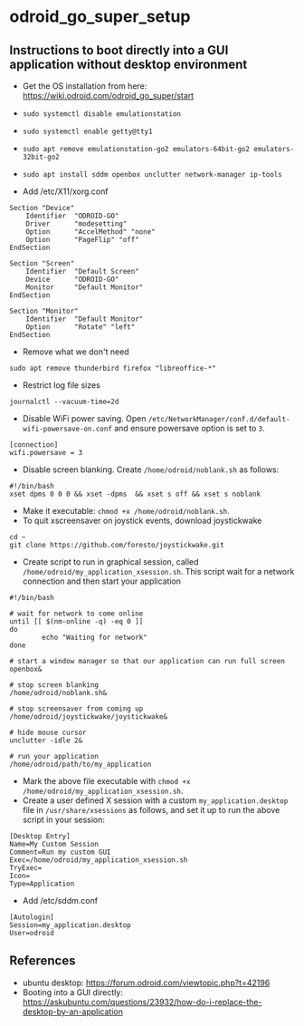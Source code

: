 # odroid_go_super_setup

## Instructions to boot directly into a GUI application without desktop environment

- Get the OS installation from here: https://wiki.odroid.com/odroid_go_super/start 
- `sudo systemctl disable emulationstation`
- `sudo systemctl enable getty@tty1`
- `sudo apt remove emulationstation-go2 emulators-64bit-go2 emulators-32bit-go2`
- `sudo apt install sddm openbox unclutter network-manager ip-tools`

- Add /etc/X11/xorg.conf
```
Section "Device"
	Identifier	"ODROID-GO"
	Driver		"modesetting"
	Option		"AccelMethod" "none"
	Option		"PageFlip" "off"
EndSection

Section "Screen"
	Identifier	"Default Screen"
	Device		"ODROID-GO"
	Monitor		"Default Monitor"
EndSection

Section "Monitor"
	Identifier	"Default Monitor"
	Option		"Rotate" "left"
EndSection
```
- Remove what we don't need
```
sudo apt remove thunderbird firefox "libreoffice-*"
```
- Restrict log file sizes
```
journalctl --vacuum-time=2d
```
- Disable WiFi power saving. Open `/etc/NetworkManager/conf.d/default-wifi-powersave-on.conf` and
ensure powersave option is set to `3`.
```
[connection]
wifi.powersave = 3
```
- Disable screen blanking. Create `/home/odroid/noblank.sh` as follows:
```
#!/bin/bash
xset dpms 0 0 0 && xset -dpms  && xset s off && xset s noblank
```
- Make it executable: `chmod +x /home/odroid/noblank.sh`.
- To quit xscreensaver on joystick events, download joystickwake
```
cd ~
git clone https://github.com/foresto/joystickwake.git
```
- Create script to run in graphical session, called `/home/odroid/my_application_xsession.sh`. This 
script wait for a network connection and then start your application
```
#!/bin/bash

# wait for network to come online
until [[ $(nm-online -q) -eq 0 ]]
do
        echo "Waiting for network"
done

# start a window manager so that our application can run full screen
openbox&

# stop screen blanking
/home/odroid/noblank.sh&

# stop screensaver from coming up
/home/odroid/joystickwake/joystickwake&

# hide mouse cursor
unclutter -idle 2&

# run your application
/home/odroid/path/to/my_application
```
- Mark the above file executable with `chmod +x /home/odroid/my_application_xsession.sh`.
- Create a user defined X session with a custom `my_application.desktop` file in 
`/usr/share/xsessions` as follows, and set it up to run the above script in your session:
```
[Desktop Entry]
Name=My Custom Session
Comment=Run my custom GUI 
Exec=/home/odroid/my_application_xsession.sh
TryExec=
Icon=
Type=Application
```
- Add /etc/sddm.conf
```
[Autologin]
Session=my_application.desktop
User=odroid
```
## References
- ubuntu desktop: https://forum.odroid.com/viewtopic.php?t=42196
- Booting into a GUI directly: https://askubuntu.com/questions/23932/how-do-i-replace-the-desktop-by-an-application
